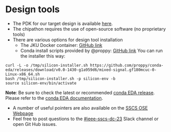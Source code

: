 # Design tools

* The PDK for our target design is available [here](https://github.com/google/gf180mcu-pdk).  
* The chipathon requires the use of open-source software (no proprietary tools)
* There are various options for design tool installation
  * The JKU Docker container: [GitHub link](https://github.com/hpretl/iic-osic-tools)
  * Conda install scripts provided by @proppy: [GitHub link](https://github.com/proppy/conda-eda/releases/)
You can run the installer this way:
``` 
curl -L -o /tmp/silicon-installer.sh https://github.com/proppy/conda-eda/releases/download/v0.0-1430-g1a959d6/mixed-signal.gf180mcuc-0-Linux-x86_64.sh
bash /tmp/silicon-installer.sh -p silicon-env -b
source silicon-env/bin/activate
```
 **Note**: Be sure to check the latest or recommended [conda EDA release](https://github.com/proppy/conda-eda/releases/). Please refer to the [conda EDA documentation](https://hdl.github.io/conda-eda/).
 
* A number of useful pointers are also available on the [SSCS OSE Webpage](https://sscs-ose.github.io/)
* Feel free to post questions to the [#ieee-sscs-dc-23](https://join.slack.com/share/enQtNDc1MjgzMTc4NTYyMC03YTY5NjI0NGUxN2UyMjgzZmI5YTQyYTcxMzQxY2M4NjUyMTk3ODE3ZTgzNTY2ZmQ3M2Y0NjYyZDQ4NWZjYmQ5) Slack channel or open Git Hub issues.
